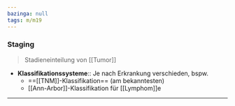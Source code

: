 ```yaml
---
bazinga: null
tags: m/m19
---
```

### Staging
> Stadieneinteilung von [[Tumor]]

- **Klassifikationssysteme**:: Je nach Erkrankung verschieden, bspw.
	- ==[[TNM]]-Klassifikation== (am bekanntesten)
	- [[Ann-Arbor]]-Klassifikation für [[Lymphom]]e
---

